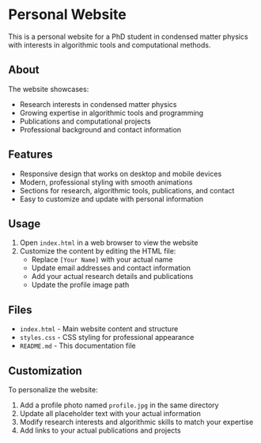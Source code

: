 # Personal Website

This is a personal website for a PhD student in condensed matter physics with interests in algorithmic tools and computational methods.

## About

The website showcases:
- Research interests in condensed matter physics
- Growing expertise in algorithmic tools and programming
- Publications and computational projects
- Professional background and contact information

## Features

- Responsive design that works on desktop and mobile devices
- Modern, professional styling with smooth animations
- Sections for research, algorithmic tools, publications, and contact
- Easy to customize and update with personal information

## Usage

1. Open `index.html` in a web browser to view the website
2. Customize the content by editing the HTML file:
   - Replace `[Your Name]` with your actual name
   - Update email addresses and contact information
   - Add your actual research details and publications
   - Update the profile image path

## Files

- `index.html` - Main website content and structure
- `styles.css` - CSS styling for professional appearance
- `README.md` - This documentation file

## Customization

To personalize the website:
1. Add a profile photo named `profile.jpg` in the same directory
2. Update all placeholder text with your actual information
3. Modify research interests and algorithmic skills to match your expertise
4. Add links to your actual publications and projects
